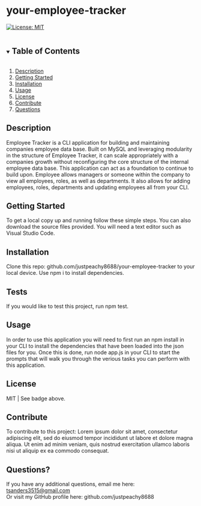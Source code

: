 
# your-employee-tracker

[![License: MIT](https://img.shields.io/badge/License-MIT-yellow.svg)](https://opensource.org/licenses/MIT)

<details open="open">
<summary><h2 style="display: inline-block">Table of Contents</h2></summary>
<ol>
<li>
<a href="#description">Description</a>
</li>
<li>
<a href="#getting-started">Getting Started</a>
</li>
<li>
<a href="#installation">Installation</a>
</li>
<li>
<a href="#usage">Usage</a>
</li>
<li>
<a href="#license">License</a>
</li>
<li>
<a href="#contribute">Contribute</a>
</li>
<li>
<a href="#questions">Questions</a>
</li>
</ol>
</details>

## Description

Employee Tracker is a CLI application for building and maintaining companies employee data base. Built on MySQL and leveraging modularity in the structure of Employee Tracker, it can scale appropriately with a companies growth without reconfiguring the core structure of the internal employee data base. This application can act as a foundation to continue to build upon. Employee allows managers or someone within the company to view all employees, roles, as well as departments. It also allows for adding employees, roles, departments and updating employees all from your CLI.

## Getting Started

To get a local copy up and running follow these simple steps. You can also download the source files provided. You will need a text editor such as Visual Studio Code.

## Installation

Clone this repo: github.com/justpeachy8688/your-employee-tracker to your local device. Use npm i to install dependencies.

## Tests

If you would like to test this project, run npm test.

## Usage

In order to use this application you will need to first run an npm install in your CLI to install the dependencies that have been loaded into the json files for you. Once this is done, run node app.js in your CLI to start the prompts that will walk you through the verious tasks you can perform with this application.

## License

MIT | See badge above.

## Contribute

To contribute to this project: Lorem ipsum dolor sit amet, consectetur adipiscing elit, sed do eiusmod tempor incididunt ut labore et dolore magna aliqua. Ut enim ad minim veniam, quis nostrud exercitation ullamco laboris nisi ut aliquip ex ea commodo consequat. 

## Questions?

If you have any additional questions, email me here: tsanders3515@gmail.com
<br>Or visit my GitHub profile here: github.com/justpeachy8688

